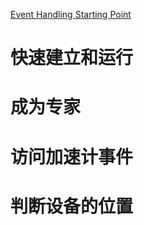 [Event Handling Starting Point](https://developer.apple.com/library/archive/referencelibrary/GettingStarted/EventHandlingStartingPoint/index.html#//apple_ref/doc/uid/TP40010755)

# 快速建立和运行

# 成为专家

# 访问加速计事件

# 判断设备的位置